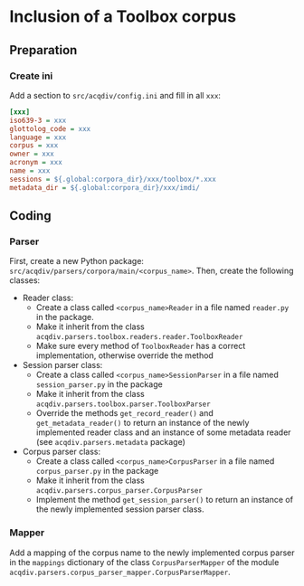 # Inclusion of a Toolbox corpus

## Preparation

### Create ini
Add a section to `src/acqdiv/config.ini` and fill in all `xxx`:

```ini
[xxx]
iso639-3 = xxx
glottolog_code = xxx
language = xxx
corpus = xxx
owner = xxx
acronym = xxx
name = xxx
sessions = ${.global:corpora_dir}/xxx/toolbox/*.xxx
metadata_dir = ${.global:corpora_dir}/xxx/imdi/
```

## Coding

### Parser
First, create a new Python package:
`src/acqdiv/parsers/corpora/main/<corpus_name>`. Then, create the following 
classes:

* Reader class:
    * Create a class called `<corpus_name>Reader` in a file named 
    `reader.py` in the package.
    * Make it inherit from the class 
    `acqdiv.parsers.toolbox.readers.reader.ToolboxReader`
    * Make sure every method of `ToolboxReader` has a correct implementation, 
    otherwise override the method
* Session parser class:
    * Create a class called `<corpus_name>SessionParser` in a file named
    `session_parser.py` in the package
    * Make it inherit from the class `acqdiv.parsers.toolbox.parser.ToolboxParser`
    * Override the methods `get_record_reader()` and `get_metadata_reader()` to
     return an instance of the newly implemented reader class and an instance
     of some metadata reader (see `acqdiv.parsers.metadata` package)
* Corpus parser class:
    * Create a class called `<corpus_name>CorpusParser` in a file named
    `corpus_parser.py` in the package
    * Make it inherit from the class `acqdiv.parsers.corpus_parser.CorpusParser`
    * Implement the method `get_session_parser()` to return an instance of 
    the newly implemented session parser class.

### Mapper
Add a mapping of the corpus name to the newly implemented corpus parser in
the `mappings` dictionary of the class `CorpusParserMapper` of the 
module `acqdiv.parsers.corpus_parser_mapper.CorpusParserMapper`.
